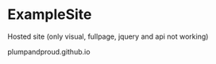 # ExampleSite

Hosted site (only visual, fullpage, jquery and api not working)

plumpandproud.github.io
